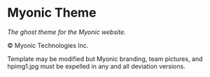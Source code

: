 # Myonic Theme
*The ghost theme for the Myonic website.*

&copy; Myonic Technologies Inc.

Template may be modified but Myonic branding, team pictures, and hpimg1.jpg must be expelled in any and all deviation versions.